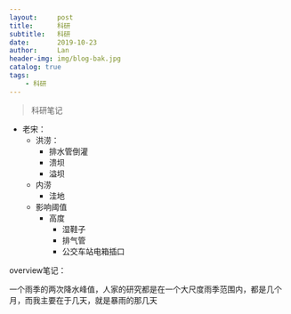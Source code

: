 ```yaml
---
layout:     post
title:      科研
subtitle:   科研
date:       2019-10-23
author:     Lan
header-img: img/blog-bak.jpg
catalog: true
tags:
    - 科研
---
```

>科研笔记

- 老宋：
  - 洪涝：
      - 排水管倒灌
      - 溃坝
      - 溢坝 
  - 内涝
      - 洼地
  - 影响阈值
      - 高度
        - 湿鞋子 
        - 排气管
        - 公交车站电箱插口 


overview笔记：

一个雨季的两次降水峰值，人家的研究都是在一个大尺度雨季范围内，都是几个月，而我主要在于几天，就是暴雨的那几天